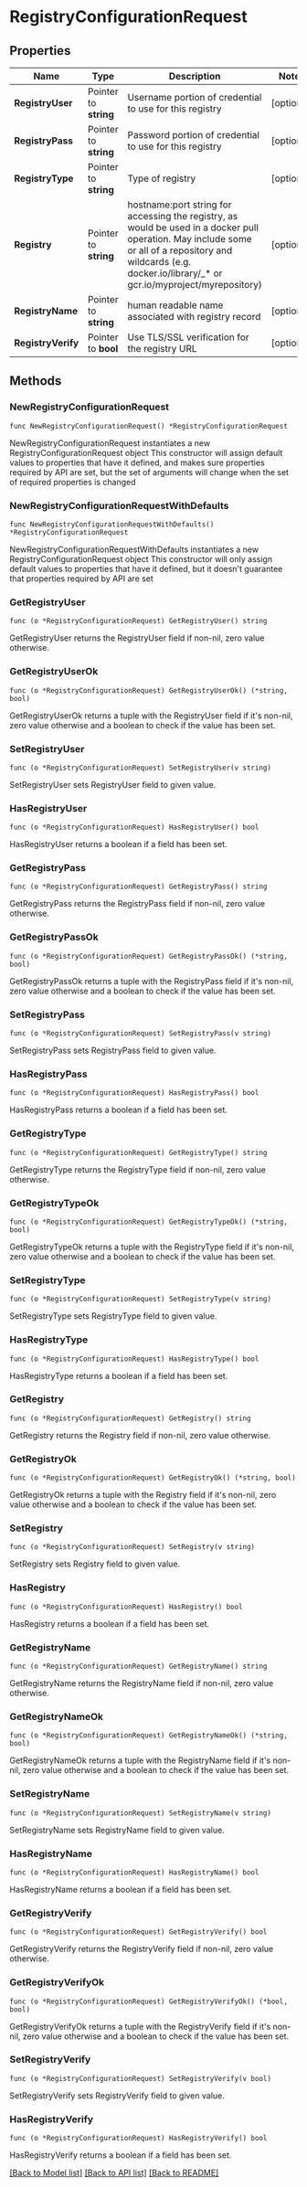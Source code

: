 # RegistryConfigurationRequest

## Properties

Name | Type | Description | Notes
------------ | ------------- | ------------- | -------------
**RegistryUser** | Pointer to **string** | Username portion of credential to use for this registry | [optional] 
**RegistryPass** | Pointer to **string** | Password portion of credential to use for this registry | [optional] 
**RegistryType** | Pointer to **string** | Type of registry | [optional] 
**Registry** | Pointer to **string** | hostname:port string for accessing the registry, as would be used in a docker pull operation. May include some or all of a repository and wildcards (e.g. docker.io/library/_* or gcr.io/myproject/myrepository) | [optional] 
**RegistryName** | Pointer to **string** | human readable name associated with registry record | [optional] 
**RegistryVerify** | Pointer to **bool** | Use TLS/SSL verification for the registry URL | [optional] 

## Methods

### NewRegistryConfigurationRequest

`func NewRegistryConfigurationRequest() *RegistryConfigurationRequest`

NewRegistryConfigurationRequest instantiates a new RegistryConfigurationRequest object
This constructor will assign default values to properties that have it defined,
and makes sure properties required by API are set, but the set of arguments
will change when the set of required properties is changed

### NewRegistryConfigurationRequestWithDefaults

`func NewRegistryConfigurationRequestWithDefaults() *RegistryConfigurationRequest`

NewRegistryConfigurationRequestWithDefaults instantiates a new RegistryConfigurationRequest object
This constructor will only assign default values to properties that have it defined,
but it doesn't guarantee that properties required by API are set

### GetRegistryUser

`func (o *RegistryConfigurationRequest) GetRegistryUser() string`

GetRegistryUser returns the RegistryUser field if non-nil, zero value otherwise.

### GetRegistryUserOk

`func (o *RegistryConfigurationRequest) GetRegistryUserOk() (*string, bool)`

GetRegistryUserOk returns a tuple with the RegistryUser field if it's non-nil, zero value otherwise
and a boolean to check if the value has been set.

### SetRegistryUser

`func (o *RegistryConfigurationRequest) SetRegistryUser(v string)`

SetRegistryUser sets RegistryUser field to given value.

### HasRegistryUser

`func (o *RegistryConfigurationRequest) HasRegistryUser() bool`

HasRegistryUser returns a boolean if a field has been set.

### GetRegistryPass

`func (o *RegistryConfigurationRequest) GetRegistryPass() string`

GetRegistryPass returns the RegistryPass field if non-nil, zero value otherwise.

### GetRegistryPassOk

`func (o *RegistryConfigurationRequest) GetRegistryPassOk() (*string, bool)`

GetRegistryPassOk returns a tuple with the RegistryPass field if it's non-nil, zero value otherwise
and a boolean to check if the value has been set.

### SetRegistryPass

`func (o *RegistryConfigurationRequest) SetRegistryPass(v string)`

SetRegistryPass sets RegistryPass field to given value.

### HasRegistryPass

`func (o *RegistryConfigurationRequest) HasRegistryPass() bool`

HasRegistryPass returns a boolean if a field has been set.

### GetRegistryType

`func (o *RegistryConfigurationRequest) GetRegistryType() string`

GetRegistryType returns the RegistryType field if non-nil, zero value otherwise.

### GetRegistryTypeOk

`func (o *RegistryConfigurationRequest) GetRegistryTypeOk() (*string, bool)`

GetRegistryTypeOk returns a tuple with the RegistryType field if it's non-nil, zero value otherwise
and a boolean to check if the value has been set.

### SetRegistryType

`func (o *RegistryConfigurationRequest) SetRegistryType(v string)`

SetRegistryType sets RegistryType field to given value.

### HasRegistryType

`func (o *RegistryConfigurationRequest) HasRegistryType() bool`

HasRegistryType returns a boolean if a field has been set.

### GetRegistry

`func (o *RegistryConfigurationRequest) GetRegistry() string`

GetRegistry returns the Registry field if non-nil, zero value otherwise.

### GetRegistryOk

`func (o *RegistryConfigurationRequest) GetRegistryOk() (*string, bool)`

GetRegistryOk returns a tuple with the Registry field if it's non-nil, zero value otherwise
and a boolean to check if the value has been set.

### SetRegistry

`func (o *RegistryConfigurationRequest) SetRegistry(v string)`

SetRegistry sets Registry field to given value.

### HasRegistry

`func (o *RegistryConfigurationRequest) HasRegistry() bool`

HasRegistry returns a boolean if a field has been set.

### GetRegistryName

`func (o *RegistryConfigurationRequest) GetRegistryName() string`

GetRegistryName returns the RegistryName field if non-nil, zero value otherwise.

### GetRegistryNameOk

`func (o *RegistryConfigurationRequest) GetRegistryNameOk() (*string, bool)`

GetRegistryNameOk returns a tuple with the RegistryName field if it's non-nil, zero value otherwise
and a boolean to check if the value has been set.

### SetRegistryName

`func (o *RegistryConfigurationRequest) SetRegistryName(v string)`

SetRegistryName sets RegistryName field to given value.

### HasRegistryName

`func (o *RegistryConfigurationRequest) HasRegistryName() bool`

HasRegistryName returns a boolean if a field has been set.

### GetRegistryVerify

`func (o *RegistryConfigurationRequest) GetRegistryVerify() bool`

GetRegistryVerify returns the RegistryVerify field if non-nil, zero value otherwise.

### GetRegistryVerifyOk

`func (o *RegistryConfigurationRequest) GetRegistryVerifyOk() (*bool, bool)`

GetRegistryVerifyOk returns a tuple with the RegistryVerify field if it's non-nil, zero value otherwise
and a boolean to check if the value has been set.

### SetRegistryVerify

`func (o *RegistryConfigurationRequest) SetRegistryVerify(v bool)`

SetRegistryVerify sets RegistryVerify field to given value.

### HasRegistryVerify

`func (o *RegistryConfigurationRequest) HasRegistryVerify() bool`

HasRegistryVerify returns a boolean if a field has been set.


[[Back to Model list]](../README.md#documentation-for-models) [[Back to API list]](../README.md#documentation-for-api-endpoints) [[Back to README]](../README.md)


